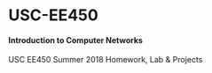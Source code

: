 # USC-EE450
#### Introduction to Computer Networks<br>
USC EE450 Summer 2018 Homework, Lab &amp; Projects
